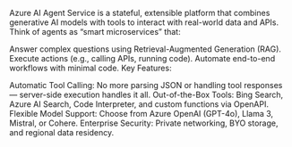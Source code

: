 Azure AI Agent Service is a stateful, extensible platform that combines generative AI models with tools to interact with real-world data and APIs. Think of agents as “smart microservices” that:

Answer complex questions using Retrieval-Augmented Generation (RAG).
Execute actions (e.g., calling APIs, running code).
Automate end-to-end workflows with minimal code.
Key Features:

Automatic Tool Calling: No more parsing JSON or handling tool responses — server-side execution handles it all.
Out-of-the-Box Tools: Bing Search, Azure AI Search, Code Interpreter, and custom functions via OpenAPI.
Flexible Model Support: Choose from Azure OpenAI (GPT-4o), Llama 3, Mistral, or Cohere.
Enterprise Security: Private networking, BYO storage, and regional data residency.
